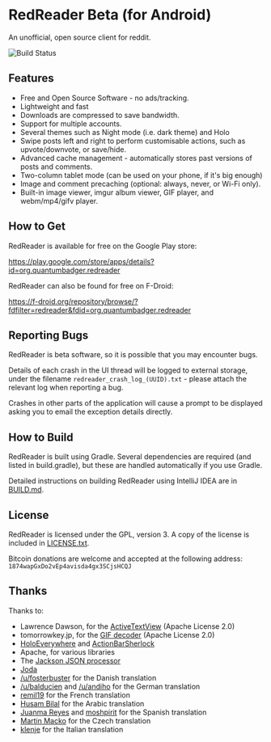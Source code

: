 RedReader Beta (for Android)
============================

An unofficial, open source client for reddit.

![Build Status](https://travis-ci.org/QuantumBadger/RedReader.svg?branch=master)

Features
--------

* Free and Open Source Software - no ads/tracking.
* Lightweight and fast
* Downloads are compressed to save bandwidth.
* Support for multiple accounts.
* Several themes such as Night mode (i.e. dark theme) and Holo
* Swipe posts left and right to perform customisable actions, such as upvote/downvote, or save/hide.
* Advanced cache management - automatically stores past versions of posts and comments.
* Two-column tablet mode (can be used on your phone, if it's big enough)
* Image and comment precaching (optional: always, never, or Wi-Fi only).
* Built-in image viewer, imgur album viewer, GIF player, and webm/mp4/gifv player.


How to Get
----------

RedReader is available for free on the Google Play store:

https://play.google.com/store/apps/details?id=org.quantumbadger.redreader

RedReader can also be found for free on F-Droid:

https://f-droid.org/repository/browse/?fdfilter=redreader&fdid=org.quantumbadger.redreader


Reporting Bugs
--------------

RedReader is beta software, so it is possible that you may encounter bugs.

Details of each crash in the UI thread will be logged to external storage, under the filename `redreader_crash_log_(UUID).txt` - please attach the relevant log when reporting a bug.

Crashes in other parts of the application will cause a prompt to be displayed asking you to email the exception details directly.


How to Build
------------

RedReader is built using Gradle. Several dependencies are required (and listed in build.gradle), but these are handled automatically if you use Gradle.

Detailed instructions on building RedReader using IntelliJ IDEA are in [BUILD.md](BUILD.md).


License
-------

RedReader is licensed under the GPL, version 3. A copy of the license is included in [LICENSE.txt](LICENSE.txt).

Bitcoin donations are welcome and accepted at the following address: `1874wapGxDo2vEp4avisda4gx3SCjsHCQJ`


Thanks
------

Thanks to:

* Lawrence Dawson, for the [ActiveTextView](https://github.com/laurencedawson/activetextview) (Apache License 2.0)
* tomorrowkey.jp, for the [GIF decoder](https://code.google.com/p/android-gifview/) (Apache License 2.0)
* [HoloEverywhere](https://github.com/Prototik/HoloEverywhere) and [ActionBarSherlock](http://actionbarsherlock.com/)
* Apache, for various libraries
* The [Jackson JSON processor](http://jackson.codehaus.org/)
* [Joda](http://joda-time.sourceforge.net/)
* [/u/fosterbuster](http://www.reddit.com/user/fosterbuster) for the Danish translation
* [/u/balducien](http://www.reddit.com/user/balducien) and [/u/andiho](http://www.reddit.com/user/andiho) for the German translation
* [remil19](https://github.com/remil19) for the French translation
* [Husam Bilal](https://github.com/husam212) for the Arabic translation
* [Juanma Reyes](https://github.com/jmreyes) and [moshpirit](https://github.com/moshpirit) for the Spanish translation
* [Martin Macko](https://github.com/LinkedList) for the Czech translation
* [klenje](https://github.com/klenje) for the Italian translation
